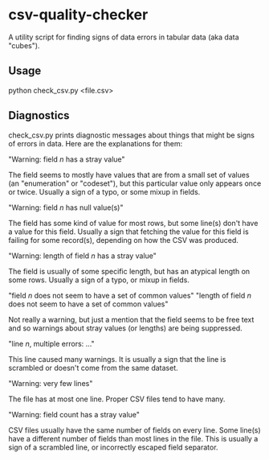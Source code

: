 # csv-quality-checker

A utility script for finding signs of data errors in tabular data (aka
data "cubes").

## Usage

python check_csv.py <file.csv>

## Diagnostics

check_csv.py prints diagnostic messages about things that might be signs
of errors in data.  Here are the explanations for them:

"Warning: field _n_ has a stray value"

The field seems to mostly have values that are from a small set of
values (an "enumeration" or "codeset"), but this particular value only
appears once or twice.  Usually a sign of a typo, or some mixup in
fields.

"Warning: field _n_ has null value(s)"

The field has some kind of value for most rows, but some line(s) don't
have a value for this field.  Usually a sign that fetching the value for
this field is failing for some record(s), depending on how the CSV was
produced.

"Warning: length of field _n_ has a stray value"

The field is usually of some specific length, but has an atypical length
on some rows.  Usually a sign of a typo, or mixup in fields.

"field _n_ does not seem to have a set of common values"
"length of field _n_ does not seem to have a set of common values"

Not really a warning, but just a mention that the field seems to be free
text and so warnings about stray values (or lengths) are being
suppressed.

"line _n_, multiple errors: ..."

This line caused many warnings.  It is usually a sign that the line is
scrambled or doesn't come from the same dataset.

"Warning: very few lines"

The file has at most one line.  Proper CSV files tend to have many.

"Warning: field count has a stray value"

CSV files usually have the same number of fields on every line.  Some
line(s) have a different number of fields than most lines in the file.
This is usually a sign of a scrambled line, or incorrectly escaped field
separator.
